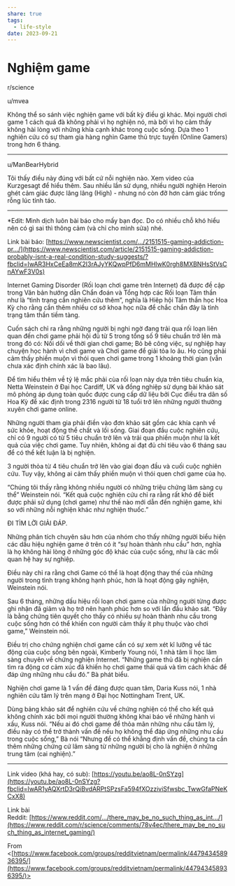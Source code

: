 ```yaml
---
share: true
tags:
  - life-style
date: 2023-09-21
---
```



# Nghiệm game

r/science

u/mvea 

Không thể so sánh việc nghiện game với bất kỳ điều gì khác. Mọi người chơi game 1 cách quá đà không phải vì họ nghiện nó, mà bởi vì họ cảm thấy không hài lòng với những khía cạnh khác trong cuộc sống. Dựa theo 1 nghiên cứu có sự tham gia hàng nghìn Game thủ trực tuyến (Online Gamers) trong hơn 6 tháng.

__________________

u/ManBearHybrid

Tôi thấy điều này đúng với bất cứ nỗi nghiện nào. Xem video của Kurzgesagt để hiểu thêm. Sau nhiều lần sử dụng, nhiều người nghiện Heroin ghét cảm giác được lâng lâng (High) - nhưng nó còn đỡ hơn cảm giác trống rỗng lúc tỉnh táo. 

__________________

*Edit: Mình dịch luôn bài báo cho mấy bạn đọc. Do có nhiều chỗ khó hiểu nên có gì sai thì thông cảm (và chỉ cho mình sửa) nhé.

Link bài báo: [https://www.newscientist.com/…/2151515-gaming-addiction-pr…/](https://www.newscientist.com/article/2151515-gaming-addiction-probably-isnt-a-real-condition-study-suggests/?fbclid=IwAR3HxCeEa8mK2I3rAJyYKQwpPfD6mMHlwK0rgh8MXBNHsStVsCnAYwF3V0s)

Internet Gaming Disorder (Rối loạn chơi game trên Internet) đã được đề cập trong Văn bản hướng dẫn Chẩn đoán và Tổng hợp các Rối loạn Tâm thần như là “tình trạng cần nghiên cứu thêm”, nghĩa là Hiêp hội Tâm thần học Hoa Kỳ cho rằng cần thêm nhiều cơ sở khoa học nữa để chắc chắn đây là tình trạng tâm thần tiềm tàng.

Cuốn sách chỉ ra rằng những người bị nghi ngờ đang trải qua rối loạn liên quan đến chơi game phải hội đủ từ 5 trong tổng số 9 tiêu chuẩn trở lên mà trong đó có: Nối dối về thời gian chơi game; Bỏ bê công việc, sự nghiệp hay chuyện học hành vì chơi game và Chơi game để giải tỏa lo âu. Họ cũng phải cảm thấy phiền muộn vì thói quen chơi game trong 1 khoảng thời gian (vẫn chưa xác định chính xác là bao lâu).

Để tìm hiểu thêm về tỷ lệ mắc phải cùa rối loạn này dựa trên tiêu chuẩn kia, Netta Weinstein ở Đại học Cardiff, UK và đồng nghiệp sử dụng bài khảo sát mô phỏng áp dụng toàn quốc được cung cấp dữ liệu bởi Cục điều tra dân số Hoa Kỳ để xác định trong 2316 người từ 18 tuổi trở lên những người thường xuyên chơi game online.

Những người tham gia phải điền vào đơn khảo sát gồm các khía cạnh về sức khỏe, hoạt động thể chất và lối sống. Giai đoạn đầu cuộc nghiên cứu, chỉ có 9 người có từ 5 tiêu chuẩn trở lên và trải qua phiền muộn như là kết quả của việc chơi game. Tuy nhiên, không ai đạt đủ chỉ tiêu vào 6 tháng sau để có thể kết luận là bị nghiện.

3 người thỏa từ 4 tiêu chuẩn trở lên vào giai đoạn đầu và cuối cuộc nghiên cứu. Tuy vậy, không ai cảm thấy phiền muộn vì thói quen chơi game của họ.

“Chúng tôi thấy rằng không nhiều người có những triệu chứng lâm sàng cụ thể” Weinstein nói. “Kết quả cuộc nghiên cứu chỉ ra rằng rất khó để biết được phải sử dụng (chơi game) như thế nào mới dẫn đến nghiện game, khi so với những nỗi nghiện khác như nghiện thuốc.”

ĐI TÌM LỜI GIẢI ĐÁP.

Những phân tích chuyên sâu hơn của nhóm cho thấy những người biểu hiện các dấu hiệu nghiện game ở trên có ít “sự hoàn thành nhu cầu” hơn, nghĩa là họ không hài lòng ở những góc độ khác của cuộc sống, như là các mối quan hệ hay sự nghiệp.

Điều này chỉ ra rằng chơi Game có thể là hoạt động thay thế của những người trong tình trạng không hạnh phúc, hơn là hoạt động gây nghiện, Weinstein nói.

Sau 6 tháng, những dấu hiệu rối loạn chơi game của những người từng được ghi nhận đã giảm và họ trở nên hạnh phúc hơn so với lần đầu khảo sát. “Đây là bằng chứng tiên quyết cho thấy có nhiều sự hoàn thành nhu cầu trong cuộc sống hơn có thể khiến con người cảm thấy ít phụ thuộc vào chơi game,” Weinstein nói.

Điều trị cho chứng nghiện chơi game cần có sự xem xét kĩ lưỡng về tác động của cuộc sống bên ngoài, Kimberly Young nói, 1 nhà tâm lí học lâm sàng chuyên về chứng nghiện Internet. “Những game thủ đã bị nghiện cần tìm ra động cơ cảm xúc đã khiến họ chơi game thái quá và tìm cách khác để đáp ứng những nhu cầu đó.” Bà phát biểu.

Nghiện chơi game là 1 vấn đề đáng được quan tâm, Daria Kuss nói, 1 nhà nghiên cứu tâm lý trên mạng ở Đại học Nottingham Trent, UK.

Dùng bảng khảo sát để nghiên cứu về chứng nghiện có thể cho kết quả không chính xác bởi mọi người thường không khai báo về những hành vi xấu, Kuss nói. “Nếu ai đó chơi game để thỏa mãn những nhu cầu tâm lý, điều này có thể trở thành vấn đề nếu họ không thể đáp ứng những nhu cầu trong cuộc sống,” Bà nói “Nhưng để có thể khẳng định vấn đề, chúng ta cần thêm những chứng cứ lâm sàng từ những người bị cho là nghiện ở những trung tâm (cai nghiện).”

__________________

Link video (khá hay, có sub): [https://youtu.be/ao8L-0nSYzg](https://youtu.be/ao8L-0nSYzg?fbclid=IwAR1yAQXrtD3rQiBvdARPtSPzsFa594fXOzziviSfwsbc_TwwGfaPNeKCxX8)

Link bài Reddit: [https://www.reddit.com/…/there_may_be_no_such_thing_as_int…/](https://www.reddit.com/r/science/comments/78v4ec/there_may_be_no_such_thing_as_internet_gaming/)

From <[https://www.facebook.com/groups/redditvietnam/permalink/447943458936395/](https://www.facebook.com/groups/redditvietnam/permalink/447943458936395/)>